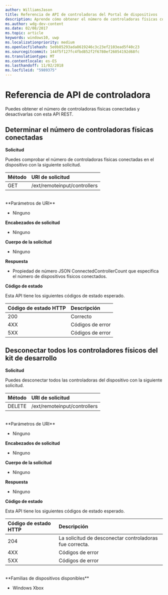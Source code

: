```yaml
---
author: WilliamsJason
title: Referencia de API de controladoras del Portal de dispositivos
description: Aprende cómo obtener el número de controladoras físicas conectadas y desactivarlas mediante programación.
ms.author: wdg-dev-content
ms.date: 02/08/2017
ms.topic: article
keywords: windows10, uwp
ms.localizationpriority: medium
ms.openlocfilehash: 5e0b85293ada8619246c3c23ef2103ead5f40c23
ms.sourcegitcommit: 144f5f127fc4fbd852f2f6780ef26054192d68fc
ms.translationtype: MT
ms.contentlocale: es-ES
ms.lasthandoff: 11/02/2018
ms.locfileid: "5989375"
---
```

# <a name="controller-api-reference"></a>Referencia de API de controladora   
Puedes obtener el número de controladoras físicas conectadas y desactivarlas con esta API REST.

## <a name="determine-the-number-of-attached-physical-controllers"></a>Determinar el número de controladoras físicas conectadas

**Solicitud**

Puedes comprobar el número de controladoras físicas conectadas en el dispositivo con la siguiente solicitud.

Método      | URI de solicitud
:------     | :-----
GET | /ext/remoteinput/controllers
<br />
**Parámetros de URI**

- Ninguno

**Encabezados de solicitud**

- Ninguno

**Cuerpo de la solicitud**   

- Ninguno

**Respuesta**   

- Propiedad de número JSON ConnectedControllerCount que especifica el número de dispositivos físicos conectados.

**Código de estado**

Esta API tiene los siguientes códigos de estado esperado.

Código de estado HTTP      | Descripción
:------     | :-----
200 | Correcto
4XX | Códigos de error
5XX | Códigos de error

## <a name="disconnect-all-physical-controllers-on-the-devkit"></a>Desconectar todos los controladores físicos del kit de desarrollo

**Solicitud**

Puedes desconectar todos las controladoras del dispositivo con la siguiente solicitud.

Método      | URI de solicitud
:------     | :-----
DELETE | /ext/remoteinput/controllers
<br />
**Parámetros de URI**

- Ninguno

**Encabezados de solicitud**

- Ninguno

**Cuerpo de la solicitud**   

- Ninguno

**Respuesta**   

- Ninguno 

**Código de estado**

Esta API tiene los siguientes códigos de estado esperado.

Código de estado HTTP      | Descripción
:------     | :-----
204 | La solicitud de desconectar controladoras fue correcta.
4XX | Códigos de error
5XX | Códigos de error

<br />
**Familias de dispositivos disponibles**

* Windows Xbox
